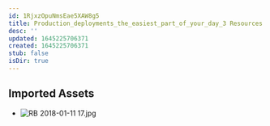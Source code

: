 ```yaml
---
id: 1RjxzOpuNmsEae5XAW8g5
title: Production_deployments_the_easiest_part_of_your_day_3 Resources
desc: ''
updated: 1645225706371
created: 1645225706371
stub: false
isDir: true
---
```

## Imported Assets
- ![RB 2018-01-11 17.jpg](/assets/rb-2018-01-11-17.jpg)
